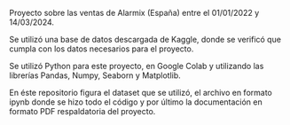 Proyecto sobre las ventas de Alarmix (España) entre el 01/01/2022 y 14/03/2024.

Se utilizó una base de datos descargada de Kaggle, donde se verificó que cumpla con los datos necesarios para el proyecto.

Se utilizó Python para este proyecto, en Google Colab y utilizando las librerías Pandas, Numpy, Seaborn y Matplotlib.

En éste repositorio figura el dataset que se utilizó, el archivo en formato ipynb donde se hizo todo el código y por último la documentación en formato PDF respaldatoria del proyecto.
